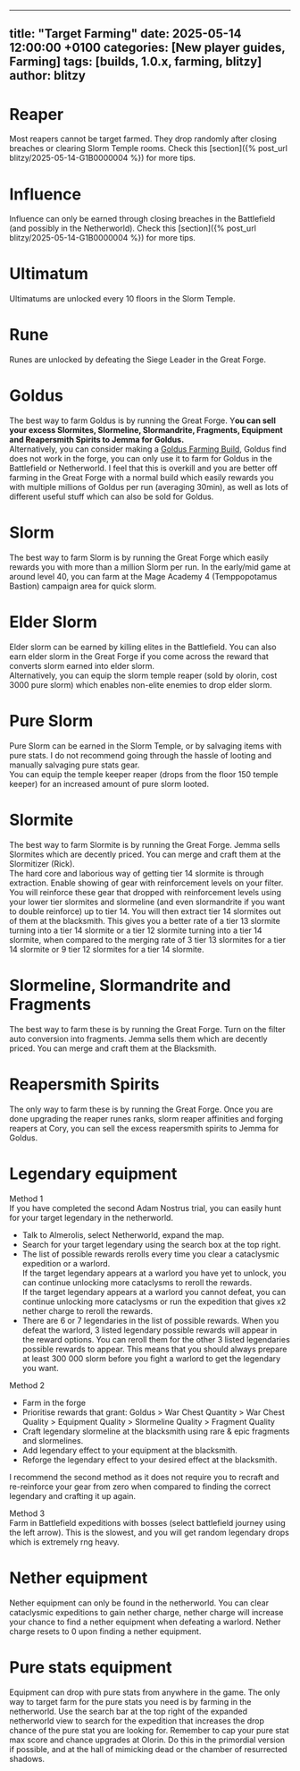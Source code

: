 ---
  title: "Target Farming"
  date: 2025-05-14 12:00:00 +0100
  categories: [New player guides, Farming]
  tags: [builds, 1.0.x, farming, blitzy]
  author: blitzy
  ---

# Reaper

  Most reapers cannot be target farmed. They drop randomly after closing breaches or clearing Slorm Temple rooms. Check this [section]({% post_url blitzy/2025-05-14-G1B0000004 %}) for more tips.

# Influence

  Influence can only be earned through closing breaches in the Battlefield (and possibly in the Netherworld). Check this [section]({% post_url blitzy/2025-05-14-G1B0000004 %}) for more tips.

# Ultimatum

  Ultimatums are unlocked every 10 floors in the Slorm Temple.

# Rune

  Runes are unlocked by defeating the Siege Leader in the Great Forge.

# Goldus

  The best way to farm Goldus is by running the Great Forge. Y**ou can sell your excess Slormites, Slormeline, Slormandrite, Fragments, Equipment and Reapersmith Spirits to Jemma for Goldus.**  
  Alternatively, you can consider making a [Goldus Farming Build](https://discord.com/channels/531482023102251018/1327791775045259438), Goldus find does not work in the forge, you can only use it to farm for Goldus in the Battlefield or Netherworld. I feel that this is overkill and you are better off farming in the Great Forge with a normal build which easily rewards you with multiple millions of Goldus per run (averaging 30min), as well as lots of different useful stuff which can also be sold for Goldus.

# Slorm

  The best way to farm Slorm is by running the Great Forge which easily rewards you with more than a million Slorm per run. In the early/mid game at around level 40, you can farm at the Mage Academy 4 (Temppopotamus Bastion) campaign area for quick slorm.

# Elder Slorm

  Elder slorm can be earned by killing elites in the Battlefield. You can also earn elder slorm in the Great Forge if you come across the reward that converts slorm earned into elder slorm.  
  Alternatively, you can equip the slorm temple reaper (sold by olorin, cost 3000 pure slorm) which enables non-elite enemies to drop elder slorm.

# Pure Slorm

  Pure Slorm can be earned in the Slorm Temple, or by salvaging items with pure stats. I do not recommend going through the hassle of looting and manually salvaging pure stats gear.  
  You can equip the temple keeper reaper (drops from the floor 150 temple keeper) for an increased amount of pure slorm looted.

# Slormite

  The best way to farm Slormite is by running the Great Forge. Jemma sells Slormites which are decently priced. You can merge and craft them at the Slormitizer (Rick).  
  The hard core and laborious way of getting tier 14 slormite is through extraction. Enable showing of gear with reinforcement levels on your filter. You will reinforce these gear that dropped with reinforcement levels using your lower tier slormites and slormeline (and even slormandrite if you want to double reinforce) up to tier 14\. You will then extract tier 14 slormites out of them at the blacksmith. This gives you a better rate of a tier 13 slormite turning into a tier 14 slormite or a tier 12 slormite turning into a tier 14 slormite, when compared to the merging rate of 3 tier 13 slormites for a tier 14 slormite or 9 tier 12 slormites for a tier 14 slormite.

# Slormeline, Slormandrite and Fragments

  The best way to farm these is by running the Great Forge. Turn on the filter auto conversion into fragments. Jemma sells them which are decently priced. You can merge and craft them at the Blacksmith.

# Reapersmith Spirits

  The only way to farm these is by running the Great Forge. Once you are done upgrading the reaper runes ranks, slorm reaper affinities and forging reapers at Cory, you can sell the excess reapersmith spirits to Jemma for Goldus.

# Legendary equipment

  Method 1  
  If you have completed the second Adam Nostrus trial, you can easily hunt for your target legendary in the netherworld.

  * Talk to Almerolis, select Netherworld, expand the map.  
  * Search for your target legendary using the search box at the top right.  
  * The list of possible rewards rerolls every time you clear a cataclysmic expedition or a warlord.  
    If the target legendary appears at a warlord you have yet to unlock, you can continue unlocking more cataclysms to reroll the rewards.  
    If the target legendary appears at a warlord you cannot defeat, you can continue unlocking more cataclysms or run the expedition that gives x2 nether charge to reroll the rewards.  
  * There are 6 or 7 legendaries in the list of possible rewards. When you defeat the warlord, 3 listed legendary possible rewards will appear in the reward options. You can reroll them for the other 3 listed legendaries possible rewards to appear. This means that you should always prepare at least 300 000 slorm before you fight a warlord to get the legendary you want.

  Method 2

  * Farm in the forge  
  * Prioritise rewards that grant: Goldus \> War Chest Quantity \> War Chest Quality \> Equipment Quality \> Slormeline Quality \> Fragment Quality  
  * Craft legendary slormeline at the blacksmith using rare & epic fragments and slormelines.  
  * Add legendary effect to your equipment at the blacksmith.  
  * Reforge the legendary effect to your desired effect at the blacksmith.

  I recommend the second method as it does not require you to recraft and re-reinforce your gear from zero when compared to finding the correct legendary and crafting it up again.

  Method 3  
  Farm in Battlefield expeditions with bosses (select battlefield journey using the left arrow). This is the slowest, and you will get random legendary drops which is extremely rng heavy.

# Nether equipment

  Nether equipment can only be found in the netherworld. You can clear cataclysmic expeditions to gain nether charge, nether charge will increase your chance to find a nether equipment when defeating a warlord. Nether charge resets to 0 upon finding a nether equipment.

# Pure stats equipment

Equipment can drop with pure stats from anywhere in the game. The only way to target farm for the pure stats you need is by farming in the netherworld. Use the search bar at the top right of the expanded netherworld view to search for the expedition that increases the drop chance of the pure stat you are looking for. Remember to cap your pure stat max score and chance upgrades at Olorin. Do this in the primordial version if possible, and at the hall of mimicking dead or the chamber of resurrected shadows.
